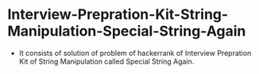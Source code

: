 # Interview-Prepration-Kit-String-Manipulation-Special-String-Again
- It consists of solution of problem of hackerrank of Interview Prepration Kit of String Manipulation called Special String Again.
